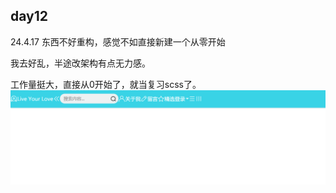 ## day12
24.4.17
东西不好重构，感觉不如直接新建一个从零开始

我去好乱，半途改架构有点无力感。

工作量挺大，直接从0开始了，就当复习scss了。
![alt text](img/image.png)